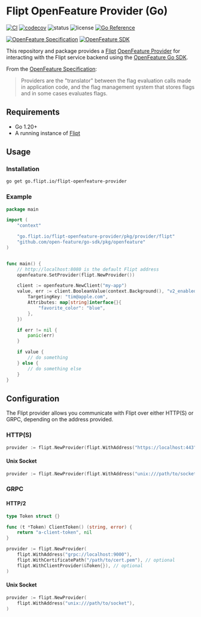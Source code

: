 # Flipt OpenFeature Provider (Go)

[![CI](https://github.com/flipt-io/openfeature-provider-go/actions/workflows/ci.yml/badge.svg)](https://github.com/flipt-io/openfeature-provider-go/actions/workflows/ci.yml)
[![codecov](https://codecov.io/gh/flipt-io/openfeature-provider-go/branch/main/graph/badge.svg?token=0X8OWMEV16)](https://codecov.io/gh/flipt-io/openfeature-provider-go)
![status](https://img.shields.io/badge/status-experimental-orange.svg)
![license](https://img.shields.io/github/license/flipt-io/flipt-openfeature-provider-go)
[![Go Reference](https://pkg.go.dev/badge/go.flipt.io/flipt-openfeature-provider.svg)](https://pkg.go.dev/go.flipt.io/flipt-openfeature-provider)

[![OpenFeature Specification](https://img.shields.io/static/v1?label=OpenFeature%20Specification&message=v0.5.1&color=yellow)](https://github.com/open-feature/spec/tree/v0.5.1)
[![OpenFeature SDK](https://img.shields.io/static/v1?label=OpenFeature%20Golang%20SDK&message=v1.0.0&color=green)](https://github.com/open-feature/go-sdk)

This repository and package provides a [Flipt](https://github.com/flipt-io/flipt) [OpenFeature Provider](https://docs.openfeature.dev/docs/specification/sections/providers) for interacting with the Flipt service backend using the [OpenFeature Go SDK](https://github.com/open-feature/go-sdk).

From the [OpenFeature Specification](https://docs.openfeature.dev/docs/specification/sections/providers):

> Providers are the "translator" between the flag evaluation calls made in application code, and the flag management system that stores flags and in some cases evaluates flags.

## Requirements

- Go 1.20+
- A running instance of [Flipt](https://www.flipt.io/docs/installation)

## Usage

### Installation

```bash
go get go.flipt.io/flipt-openfeature-provider
```

### Example

```go
package main

import (
    "context"

    "go.flipt.io/flipt-openfeature-provider/pkg/provider/flipt"
    "github.com/open-feature/go-sdk/pkg/openfeature"
)


func main() {
    // http://localhost:8080 is the default Flipt address
    openfeature.SetProvider(flipt.NewProvider())

    client := openfeature.NewClient("my-app")
    value, err := client.BooleanValue(context.Background(), "v2_enabled", false, openfeature.EvaluationContext{
        TargetingKey: "tim@apple.com",
        Attributes: map[string]interface{}{
            "favorite_color": "blue",
        },
    })

    if err != nil {
        panic(err)
    }

    if value {
        // do something
    } else {
        // do something else
    }
}
```

## Configuration

The Flipt provider allows you communicate with Flipt over either HTTP(S) or GRPC, depending on the address provided.

### HTTP(S)

```go
provider := flipt.NewProvider(flipt.WithAddress("https://localhost:443"))
```

#### Unix Socket

```go
provider := flipt.NewProvider(flipt.WithAddress("unix:///path/to/socket"))
```

### GRPC

#### HTTP/2

```go
type Token struct {}

func (t *Token) ClientToken() (string, error) {
    return "a-client-token", nil
}

provider := flipt.NewProvider(
    flipt.WithAddress("grpc://localhost:9000"),
    flipt.WithCertificatePath("/path/to/cert.pem"), // optional
    flipt.WithClientProvider(&Token{}), // optional
)
```

#### Unix Socket

```go
provider := flipt.NewProvider(
    flipt.WithAddress("unix:///path/to/socket"),
)
```

